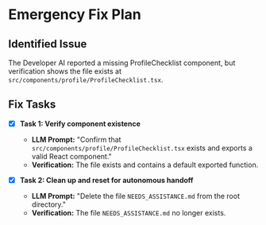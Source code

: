 # Emergency Fix Plan

## Identified Issue
The Developer AI reported a missing ProfileChecklist component, but verification shows the file exists at `src/components/profile/ProfileChecklist.tsx`.

## Fix Tasks

- [x] **Task 1: Verify component existence**
    - **LLM Prompt:** "Confirm that `src/components/profile/ProfileChecklist.tsx` exists and exports a valid React component."
    - **Verification:** The file exists and contains a default exported function.

- [x] **Task 2: Clean up and reset for autonomous handoff**
    - **LLM Prompt:** "Delete the file `NEEDS_ASSISTANCE.md` from the root directory."
    - **Verification:** The file `NEEDS_ASSISTANCE.md` no longer exists.